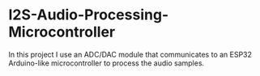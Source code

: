 # I2S-Audio-Processing-Microcontroller
In this project I use an ADC/DAC module that communicates to an ESP32 Arduino-like microcontroller to process the audio samples.

